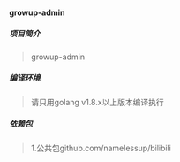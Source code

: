 #### growup-admin

##### 项目简介
> growup-admin

##### 编译环境
> 请只用golang v1.8.x以上版本编译执行

##### 依赖包
> 1.公共包github.com/namelessup/bilibili
